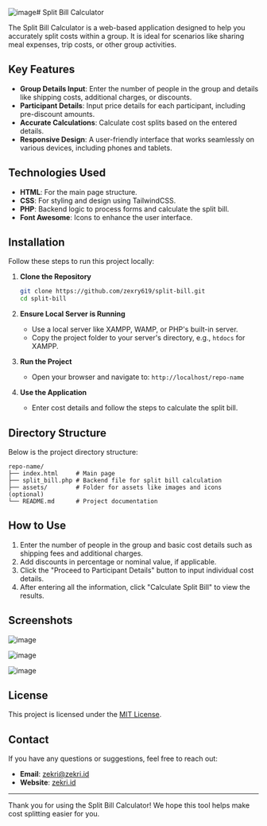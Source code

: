 ![image](https://github.com/user-attachments/assets/0662b4bc-c8e1-4e47-a462-46a0ba53fc78)# Split Bill Calculator

The Split Bill Calculator is a web-based application designed to help you accurately split costs within a group. It is ideal for scenarios like sharing meal expenses, trip costs, or other group activities.

## Key Features
- **Group Details Input**: Enter the number of people in the group and details like shipping costs, additional charges, or discounts.
- **Participant Details**: Input price details for each participant, including pre-discount amounts.
- **Accurate Calculations**: Calculate cost splits based on the entered details.
- **Responsive Design**: A user-friendly interface that works seamlessly on various devices, including phones and tablets.

## Technologies Used
- **HTML**: For the main page structure.
- **CSS**: For styling and design using TailwindCSS.
- **PHP**: Backend logic to process forms and calculate the split bill.
- **Font Awesome**: Icons to enhance the user interface.

## Installation
Follow these steps to run this project locally:

1. **Clone the Repository**
   ```bash
   git clone https://github.com/zexry619/split-bill.git
   cd split-bill
   ```

2. **Ensure Local Server is Running**
   - Use a local server like XAMPP, WAMP, or PHP's built-in server.
   - Copy the project folder to your server's directory, e.g., `htdocs` for XAMPP.

3. **Run the Project**
   - Open your browser and navigate to: `http://localhost/repo-name`

4. **Use the Application**
   - Enter cost details and follow the steps to calculate the split bill.

## Directory Structure
Below is the project directory structure:
```
repo-name/
├── index.html     # Main page
├── split_bill.php # Backend file for split bill calculation
├── assets/        # Folder for assets like images and icons (optional)
└── README.md      # Project documentation
```

## How to Use
1. Enter the number of people in the group and basic cost details such as shipping fees and additional charges.
2. Add discounts in percentage or nominal value, if applicable.
3. Click the "Proceed to Participant Details" button to input individual cost details.
4. After entering all the information, click "Calculate Split Bill" to view the results.

## Screenshots

![image](https://github.com/user-attachments/assets/d009214b-15b1-4927-aa63-37b9386f6e6e)

![image](https://github.com/user-attachments/assets/d746ec7c-bbf7-4084-859f-af723c3ef25e)

![image](https://github.com/user-attachments/assets/1658c85d-0864-47ac-8b07-624464e0bac1)



## License
This project is licensed under the [MIT License](LICENSE).

## Contact
If you have any questions or suggestions, feel free to reach out:
- **Email**: zekri@zekri.id
- **Website**: [zekri.id](https://zekri.id)

---

Thank you for using the Split Bill Calculator! We hope this tool helps make cost splitting easier for you.

